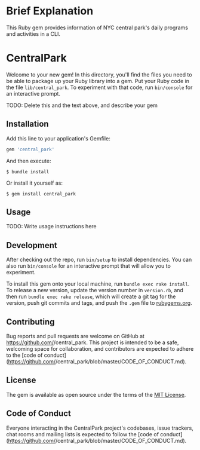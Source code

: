 # Brief Explanation

This Ruby gem provides information of NYC central park's daily programs and activities in a CLI.


# CentralPark

Welcome to your new gem! In this directory, you'll find the files you need to be able to package up your Ruby library into a gem. Put your Ruby code in the file `lib/central_park`. To experiment with that code, run `bin/console` for an interactive prompt.

TODO: Delete this and the text above, and describe your gem

## Installation

Add this line to your application's Gemfile:

```ruby
gem 'central_park'
```

And then execute:

    $ bundle install

Or install it yourself as:

    $ gem install central_park

## Usage

TODO: Write usage instructions here

## Development

After checking out the repo, run `bin/setup` to install dependencies. You can also run `bin/console` for an interactive prompt that will allow you to experiment.

To install this gem onto your local machine, run `bundle exec rake install`. To release a new version, update the version number in `version.rb`, and then run `bundle exec rake release`, which will create a git tag for the version, push git commits and tags, and push the `.gem` file to [rubygems.org](https://rubygems.org).

## Contributing

Bug reports and pull requests are welcome on GitHub at https://github.com/<github username>/central_park. This project is intended to be a safe, welcoming space for collaboration, and contributors are expected to adhere to the [code of conduct](https://github.com/<github username>/central_park/blob/master/CODE_OF_CONDUCT.md).


## License

The gem is available as open source under the terms of the [MIT License](https://opensource.org/licenses/MIT).

## Code of Conduct

Everyone interacting in the CentralPark project's codebases, issue trackers, chat rooms and mailing lists is expected to follow the [code of conduct](https://github.com/<github username>/central_park/blob/master/CODE_OF_CONDUCT.md).

